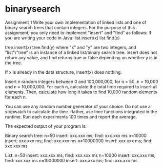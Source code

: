 binarysearch
============

Assignment 1 Write your own implementation of linked lists and one of binary search trees that contain integers. For the purpose of this assignment, you only need to implement "insert" and "find" as follows:
If you are writing your code in Java: 
 list.insert(x)
 list.find(x)


tree.insert(x) 
tree.find(y)
 where "x" and "y" are two integers, and "list"/"tree" is an instance of a linked list/binary search tree. Insert does not return any value, and find returns true or false depending on whether y is in the tree.

If x is already in the data structure, insert(x) does nothing.

Insert n random integers between 0 and 100,000,000, for n = 50, n = 10,000 and n = 10,000,000. For each n, calculate the total time required to insert all elements. Then, calculate how long it takes to find 10,000 random elements for each n.


You can use any random number generator of your choice. 
Do not use a stopwatch to calculate the time. Rather, use time functions integrated in the runtime.
Run each experiments 100 times and report the average.


The expected output of your program is:


Binary search tree:
n=50 insert: xxx.xxx ms; find: xxx.xxx ms
n=10000 insert: xxx.xxx ms; find: xxx.xxx ms
n=10000000 insert: xxx.xxx ms; find: xxx.xxx ms


List:
n=50 insert: xxx.xxx ms; find: xxx.xxx ms
n=10000 insert: xxx.xxx ms; find: xxx.xxx ms
n=10000000 insert: xxx.xxx ms; find: xxx.xxx ms
